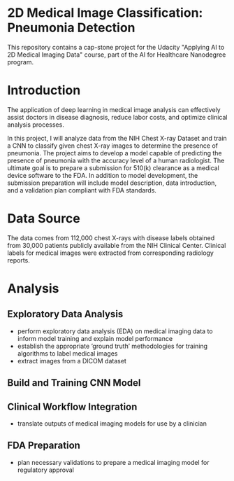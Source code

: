 # 2D Medical Image Classification: Pneumonia Detection
This repository contains a cap-stone project for the Udacity "Applying AI to 2D Medical Imaging Data" course, part of the AI for Healthcare Nanodegree program.

# Introduction
The application of deep learning in medical image analysis can effectively assist doctors in disease diagnosis, reduce labor costs, and optimize clinical analysis processes.

In this project, I will analyze data from the NIH Chest X-ray Dataset and train a CNN to classify given chest X-ray images to determine the presence of pneumonia. The project aims to develop a model capable of predicting the presence of pneumonia with the accuracy level of a human radiologist. The ultimate goal is to prepare a submission for 510(k) clearance as a medical device software to the FDA. In addition to model development, the submission preparation will include model description, data introduction, and a validation plan compliant with FDA standards.

# Data Source
The data comes from 112,000 chest X-rays with disease labels obtained from 30,000 patients publicly available from the NIH Clinical Center. Clinical labels for medical images were extracted from corresponding radiology reports.

# Analysis
## Exploratory Data Analysis
- perform exploratory data analysis (EDA) on medical imaging data to inform model training and explain model performance
- establish the appropriate ‘ground truth’ methodologies for training algorithms to label medical images
- extract images from a DICOM dataset
## Build and Training CNN Model
## Clinical Workflow Integration
- translate outputs of medical imaging models for use by a clinician
## FDA Preparation
- plan necessary validations to prepare a medical imaging model for regulatory approval
